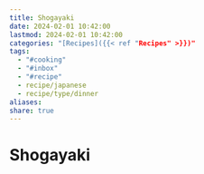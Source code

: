 ```yaml
---
title: Shogayaki
date: 2024-02-01 10:42:00
lastmod: 2024-02-01 10:42:00
categories: "[Recipes]({{< ref "Recipes" >}})"
tags:
  - "#cooking"
  - "#inbox"
  - "#recipe"
  - recipe/japanese
  - recipe/type/dinner
aliases: 
share: true
---
```


# Shogayaki

